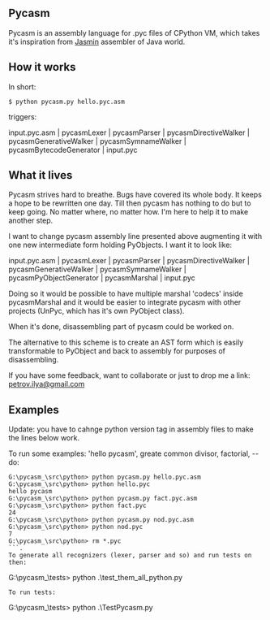 Pycasm
------

Pycasm is an assembly language for .pyc files of CPython VM, which takes it's inspiration from [Jasmin](http://jasmin.sourceforge.net/) assembler of Java world.

How it works
------------

In short:

```
$ python pycasm.py hello.pyc.asm
```
triggers:

input.pyc.asm | pycasmLexer | pycasmParser | pycasmDirectiveWalker | pycasmGenerativeWalker | pycasmSymnameWalker | pycasmBytecodeGenerator | input.pyc

What it lives
-------------

Pycasm strives hard to breathe. Bugs have covered its whole body. It keeps a hope to be rewritten one day. Till then pycasm has nothing to do but to keep going. No matter where, no matter how. I'm here to help it to make another step.

I want to change pycasm assembly line presented above augmenting it with one new intermediate form holding PyObjects. I want it to look like:

input.pyc.asm | pycasmLexer | pycasmParser | pycasmDirectiveWalker | pycasmGenerativeWalker | pycasmSymnameWalker | pycasmPyObjectGenerator | pycasmMarshal | input.pyc

Doing so it would be possible to have multiple marshal 'codecs' inside pycasmMarshal and it would be easier to integrate pycasm with other projects (UnPyc, which has it's own PyObject class).

When it's done, disassembling part of pycasm could be worked on.

The alternative to this scheme is to create an AST form which is easily transformable to PyObject and back to assembly for purposes of disassembling.


If you have some feedback, want to collaborate or just to drop me a link:
petrov.ilya@gmail.com

Examples
--------
 Update: you have to cahnge python version tag in assembly files to make the lines below work.

 To run some examples: 'hello pycasm', greate common divisor, factorial, -- do:
 ```
 G:\pycasm_\src\python> python pycasm.py hello.pyc.asm
 G:\pycasm_\src\python> python hello.pyc
 hello pycasm
 G:\pycasm_\src\python> python pycasm.py fact.pyc.asm
 G:\pycasm_\src\python> python fact.pyc
 24
 G:\pycasm_\src\python> python pycasm.py nod.pyc.asm
 G:\pycasm_\src\python> python nod.pyc
 7
 G:\pycasm_\src\python> rm *.pyc
 ```.
 To generate all recognizers (lexer, parser and so) and run tests on then:
 ```
 G:\pycasm_\tests> python .\test_them_all_python.py
 ```.
 To run tests:
 ```
 G:\pycasm_\tests> python .\TestPycasm.py
 ```.
